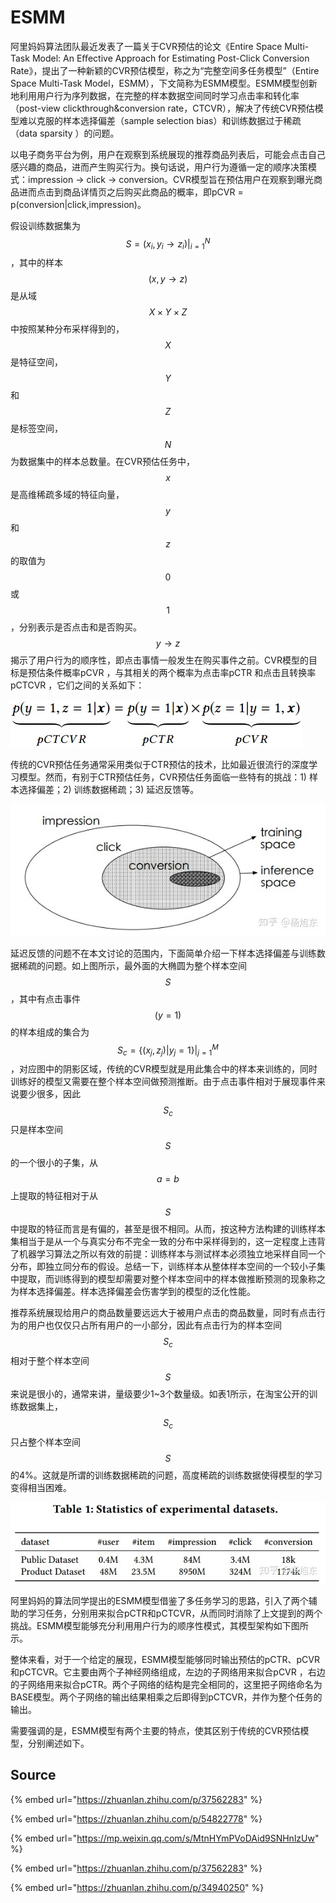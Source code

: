 # ESMM

阿里妈妈算法团队最近发表了一篇关于CVR预估的论文《Entire Space Multi-Task Model: An Eﬀective Approach for Estimating Post-Click Conversion Rate》，提出了一种新颖的CVR预估模型，称之为“完整空间多任务模型”（Entire Space Multi-Task Model，ESMM），下文简称为ESMM模型。ESMM模型创新地利用用户行为序列数据，在完整的样本数据空间同时学习点击率和转化率（post-view clickthrough&conversion rate，CTCVR），解决了传统CVR预估模型难以克服的样本选择偏差（sample selection bias）和训练数据过于稀疏（data sparsity ）的问题。

以电子商务平台为例，用户在观察到系统展现的推荐商品列表后，可能会点击自己感兴趣的商品，进而产生购买行为。换句话说，用户行为遵循一定的顺序决策模式：impression → click → conversion。CVR模型旨在预估用户在观察到曝光商品进而点击到商品详情页之后购买此商品的概率，即pCVR = p\(conversion\|click,impression\)。

假设训练数据集为 $$S={(x_i,y_i \to z_i)}|_{i=1}^N$$ ，其中的样本 $$(x,y \to z)$$ 是从域 $$X \times Y \times Z$$ 中按照某种分布采样得到的， $$X$$ 是特征空间， $$Y$$ 和 $$Z$$ 是标签空间， $$N$$ 为数据集中的样本总数量。在CVR预估任务中， $$x$$ 是高维稀疏多域的特征向量， $$y$$ 和 $$z$$ 的取值为 $$0$$ 或 $$1$$ ，分别表示是否点击和是否购买。 $$y \to z$$ 揭示了用户行为的顺序性，即点击事情一般发生在购买事件之前。CVR模型的目标是预估条件概率pCVR ，与其相关的两个概率为点击率pCTR 和点击且转换率 pCTCVR ，它们之间的关系如下：

![](../../../../../.gitbook/assets/v2-6743ccee03d837e47e118110b54959a9_r.jpg)

传统的CVR预估任务通常采用类似于CTR预估的技术，比如最近很流行的深度学习模型。然而，有别于CTR预估任务，CVR预估任务面临一些特有的挑战：1\) 样本选择偏差；2\) 训练数据稀疏；3\) 延迟反馈等。

![](../../../../../.gitbook/assets/v2-519911f029c583c6f0062dd119f99b86_r.jpg)

延迟反馈的问题不在本文讨论的范围内，下面简单介绍一下样本选择偏差与训练数据稀疏的问题。如上图所示，最外面的大椭圆为整个样本空间 $$S$$ ，其中有点击事件 $$(y=1)$$ 的样本组成的集合为 $$S_c=\{(x_j,z_j)|y_j=1\}|_{j=1}^M$$  ，对应图中的阴影区域，传统的CVR模型就是用此集合中的样本来训练的，同时训练好的模型又需要在整个样本空间做预测推断。由于点击事件相对于展现事件来说要少很多，因此 $$S_c$$ 只是样本空间 $$S$$ 的一个很小的子集，从 $$a = b$$ 上提取的特征相对于从 $$S$$ 中提取的特征而言是有偏的，甚至是很不相同。从而，按这种方法构建的训练样本集相当于是从一个与真实分布不完全一致的分布中采样得到的，这一定程度上违背了机器学习算法之所以有效的前提：训练样本与测试样本必须独立地采样自同一个分布，即独立同分布的假设。总结一下，训练样本从整体样本空间的一个较小子集中提取，而训练得到的模型却需要对整个样本空间中的样本做推断预测的现象称之为样本选择偏差。样本选择偏差会伤害学到的模型的泛化性能。

推荐系统展现给用户的商品数量要远远大于被用户点击的商品数量，同时有点击行为的用户也仅仅只占所有用户的一小部分，因此有点击行为的样本空间 $$S_c$$ 相对于整个样本空间 $$S$$ 来说是很小的，通常来讲，量级要少1~3个数量级。如表1所示，在淘宝公开的训练数据集上， $$S_c$$ 只占整个样本空间 $$S$$ 的4%。这就是所谓的训练数据稀疏的问题，高度稀疏的训练数据使得模型的学习变得相当困难。

![](../../../../../.gitbook/assets/v2-adf598690237ed2ee20d1729a9f8b5fc_r.jpg)

阿里妈妈的算法同学提出的ESMM模型借鉴了多任务学习的思路，引入了两个辅助的学习任务，分别用来拟合pCTR和pCTCVR，从而同时消除了上文提到的两个挑战。ESMM模型能够充分利用用户行为的顺序性模式，其模型架构如下图所示。

整体来看，对于一个给定的展现，ESMM模型能够同时输出预估的pCTR、pCVR 和pCTCVR。它主要由两个子神经网络组成，左边的子网络用来拟合pCVR ，右边的子网络用来拟合pCTR。两个子网络的结构是完全相同的，这里把子网络命名为BASE模型。两个子网络的输出结果相乘之后即得到pCTCVR，并作为整个任务的输出。

需要强调的是，ESMM模型有两个主要的特点，使其区别于传统的CVR预估模型，分别阐述如下。

## Source

{% embed url="https://zhuanlan.zhihu.com/p/37562283" %}

{% embed url="https://zhuanlan.zhihu.com/p/54822778" %}

{% embed url="https://mp.weixin.qq.com/s/MtnHYmPVoDAid9SNHnlzUw" %}

{% embed url="https://zhuanlan.zhihu.com/p/37562283" %}

{% embed url="https://zhuanlan.zhihu.com/p/34940250" %}



